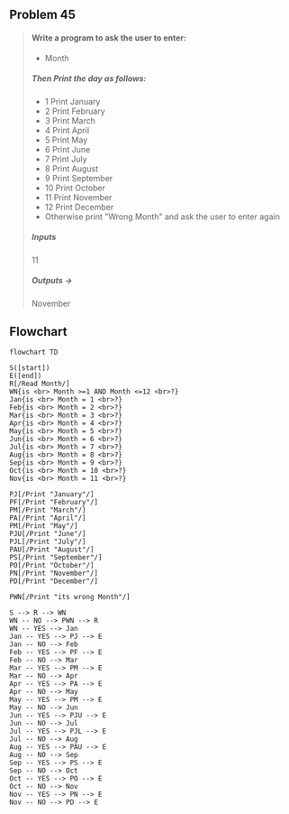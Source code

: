 ## Problem 45

>#### Write  a program to ask the user to enter:
> - Month
>##### Then Print the day as follows:
> -  1 Print January <br>
> -  2 Print February<br>
> -  3 Print March<br>
> -  4 Print April<br>
> -  5 Print May<br>
> -  6 Print June<br>
> -  7 Print July<br>
> -  8 Print August<br>
> -  9 Print September<br>
> - 10 Print October<br>
> - 11 Print November<br>
> - 12 Print December<br>
> - Otherwise print "Wrong Month" and ask the user to enter again
>##### Inputs
>11
>##### Outputs ->
> November

## Flowchart
```mermaid
flowchart TD

S([start])
E([end])
R[/Read Month/]
WN{is <br> Month >=1 AND Month <=12 <br>?}
Jan{is <br> Month = 1 <br>?}
Feb{is <br> Month = 2 <br>?}
Mar{is <br> Month = 3 <br>?}
Apr{is <br> Month = 4 <br>?}
May{is <br> Month = 5 <br>?}
Jun{is <br> Month = 6 <br>?}
Jul{is <br> Month = 7 <br>?}
Aug{is <br> Month = 8 <br>?}
Sep{is <br> Month = 9 <br>?}
Oct{is <br> Month = 10 <br>?}
Nov{is <br> Month = 11 <br>?}

PJ[/Print "January"/]
PF[/Print "February"/]
PM[/Print "March"/]
PA[/Print "April"/]
PM[/Print "May"/]
PJU[/Print "June"/]
PJL[/Print "July"/]
PAU[/Print "August"/]
PS[/Print "September"/]
PO[/Print "October"/]
PN[/Print "November"/]
PD[/Print "December"/]

PWN[/Print "its wrong Month"/]

S --> R --> WN 
WN -- NO --> PWN --> R
WN -- YES --> Jan
Jan -- YES --> PJ --> E
Jan -- NO --> Feb
Feb -- YES --> PF --> E
Feb -- NO --> Mar
Mar -- YES --> PM --> E
Mar -- NO --> Apr
Apr -- YES --> PA --> E
Apr -- NO --> May
May -- YES --> PM --> E
May -- NO --> Jun
Jun -- YES --> PJU --> E
Jun -- NO --> Jul
Jul -- YES --> PJL --> E
Jul -- NO --> Aug
Aug -- YES --> PAU --> E
Aug -- NO --> Sep
Sep -- YES --> PS --> E
Sep -- NO --> Oct
Oct -- YES --> PO --> E
Oct -- NO --> Nov
Nov -- YES --> PN --> E
Nov -- NO --> PD --> E


```